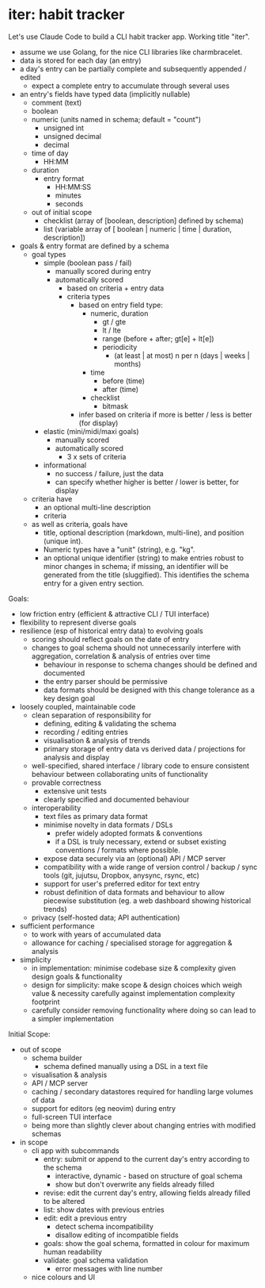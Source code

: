 # iter: habit tracker 

Let's use Claude Code to build a CLI habit tracker app. Working title "iter".

- assume we use Golang, for the nice CLI libraries like charmbracelet.
- data is stored for each day (an entry)
- a day's entry can be partially complete and subsequently appended / edited
    - expect a complete entry to accumulate through several uses
- an entry's fields have typed data (implicitly nullable)
    - comment (text)
    - boolean
    - numeric (units named in schema; default = "count") 
        - unsigned int
        - unsigned decimal
        - decimal
    - time of day
        - HH:MM
    - duration
        - entry format
            - HH:MM:SS
            - minutes
            - seconds
  - out of initial scope
    - checklist (array of \[boolean, description] defined by schema)
    - list (variable array of \[ boolean | numeric | time | duration, description])
- goals & entry format are defined by a schema
    - goal types
        - simple (boolean pass / fail)
            - manually scored during entry
            - automatically scored 
                - based on criteria + entry data
                - criteria types
                    - based on entry field type:
                        - numeric, duration
                            - gt / gte
                            - lt / lte
                            - range (before + after; gt\[e] + lt\[e])
                            - periodicity
                                - (at least | at most) n per n (days | weeks | months)
                        - time
                            - before (time)
                            - after (time)
                        - checklist 
                            - bitmask
                    - infer based on criteria if more is better / less is better (for display)
        - elastic (mini/midi/maxi goals)
            - manually scored
            - automatically scored
                - 3 x sets of criteria
        - informational 
            - no success / failure, just the data
            - can specify whether higher is better / lower is better, for display 
    - criteria have 
        - an optional multi-line description
        - criteria
    - as well as criteria, goals have
        - title, optional description (markdown, multi-line), and position (unique int). 
        - Numeric types have a "unit" (string), e.g. "kg".
        - an optional unique identifier (string) to make entries robust to minor changes in schema; if missing, an identifier will be generated from the title (sluggified). This identifies the schema entry for a given entry section. 

Goals:
- low friction entry (efficient & attractive CLI / TUI interface)
- flexibility to represent diverse goals
- resilience (esp of historical entry data) to evolving goals
  - scoring should reflect goals on the date of entry
  - changes to goal schema should not unnecessarily interfere with aggregation, correlation & analysis of entries over time
      - behaviour in response to schema changes should be defined and documented
      - the entry parser should be permissive
      - data formats should be designed with this change tolerance as a key design goal
- loosely coupled, maintainable code
    - clean separation of responsibility for
        - defining, editing & validating the schema
        - recording / editing entries
        - visualisation & analysis of trends
        - primary storage of entry data vs derived data / projections for analysis and display
    - well-specified, shared interface / library code to ensure consistent behaviour between collaborating units of functionality
    - provable correctness
        - extensive unit tests
        - clearly specified and documented behaviour
    - interoperability 
        - text files as primary data format
        - minimise novelty in data formats / DSLs
            - prefer widely adopted formats & conventions
            - if a DSL is truly necessary, extend or subset existing conventions / formats where possible.
        - expose data securely via an (optional) API / MCP server
        - compatibility with a wide range of version control / backup / sync tools (git, jujutsu, Dropbox, anysync, rsync, etc)
        - support for user's preferred editor for text entry
        - robust definition of data formats and behaviour to allow piecewise substitution (eg. a web dashboard showing historical trends)
    - privacy (self-hosted data; API authentication)
- sufficient performance
  - to work with years of accumulated data
  - allowance for caching / specialised storage for aggregation & analysis
- simplicity
  - in implementation: minimise codebase size & complexity given design goals & functionality
  - design for simplicity: make scope & design choices which weigh value & necessity carefully against implementation complexity footprint
  - carefully consider removing functionality where doing so can lead to a simpler implementation

Initial Scope:
- out of scope
    - schema builder
        - schema defined manually using a DSL in a text file
    - visualisation & analysis
    - API / MCP server
    - caching / secondary datastores required for handling large volumes of data
    - support for editors (eg neovim) during entry
    - full-screen TUI interface 
    - being more than slightly clever about changing entries with modified schemas
- in scope
    - cli app with subcommands
        - entry: submit or append to the current day's entry according to the schema
            - interactive, dynamic - based on structure of goal schema
            - show but don't overwrite any fields already filled
        - revise: edit the current day's entry, allowing fields already filled to be altered
        - list: show dates with previous entries
        - edit: edit a previous entry
            - detect schema incompatibility
            - disallow editing of incompatible fields
        - goals: show the goal schema, formatted in colour for maximum human readability
        - validate: goal schema validation
            - error messages with line number
    - nice colours and UI

